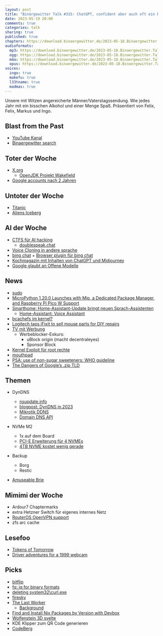```yaml
---
layout: post
title: "Binärgewitter Talk #315: ChatGPT, confident aber auch oft ein bisschen falsch"
date: 2023-05-19 20:00
comments: true
categories: talk
sharing: true
published: true
chapters: https://download.binaergewitter.de/2023-05-18.Binaergewitter.Talk.315.chapters.txt
audioformats:
  mp3: https://download.binaergewitter.de/2023-05-18.Binaergewitter.Talk.315.mp3
  ogg: https://download.binaergewitter.de/2023-05-18.Binaergewitter.Talk.315.ogg
  m4a: https://download.binaergewitter.de/2023-05-18.Binaergewitter.Talk.315.m4a
  opus: https://download.binaergewitter.de/2023-05-18.Binaergewitter.Talk.315.opus
voices:
  ingo: true
  makefu: true
  l33tname: true
  madmas: true
---
```

Unsere mit Witzen angereicherte Männer/Vaterstagssendung. Wie jedes Jahr mit ein bisschen Alkohol und einer Menge Spaß. 
Präsentiert von Felix, Felix, Markus und Ingo.

## Blast from the Past

- [YouTube Kanal]( https://www.youtube.com/@binaergewitter )
- [Binaergewitter search]( https://github.com/Binaergewitter/serious-bg/pull/414 )

## Toter der Woche
- [X.org](https://twitter.com/BrodieOnLinux/status/1655833999422656512?s=20)
  * [OpenJDK Projekt Wakefield]( https://wiki.openjdk.org/display/wakefield/OpenJDK+Project+Wakefield+-+Wayland+desktop+support+for+JDK+on+Linux )
- [Google accounts nach 2 Jahren]( https://www.heise.de/news/Grossreinemachen-Google-loescht-inaktive-Accounts-9057783.html )

## Untoter der Woche
- [Titanic]( https://www.heise.de/news/Hochpraezises-digitales-3D-Modell-des-Titanic-Wracks-aus-700-000-Einzelbildern-9059450.html )
- [Aliens Iceberg]( https://www.reddit.com/r/IcebergCharts/comments/l865na/aliens_iceberg/ )

## AI der Woche
- [CTFS für AI hacking]( https://securitycafe.ro/2023/05/15/ai-hacking-games-jailbreak-ctfs/ )
  * [doublespeak.chat]( https://doublespeak.chat/#/ )
- [Voice Cloning in andere sprache]( https://old.reddit.com/r/singularity/comments/132vi0y/this_is_surreal_elevenlabs_ai_can_now_clone_the/ )
- [bing chat]( https://bing.com/chat ) + [Browser plugin für bing chat]( https://addons.mozilla.org/en-US/firefox/addon/bing-chat-for-all-browsers/ )
- [Kochmagazin mit Inhalten von ChatGPT und Midjourney]( https://www.heise.de/news/Bisschen-ratlos-Kritik-an-Kochmagazin-mit-Inhalten-von-ChatGPT-und-Midjourney-9057001.html )
- [Google glaubt an Offene Modelle]( https://www.semianalysis.com/p/google-we-have-no-moat-and-neither )

## News
- [sudo]( https://github.com/sudo-project/sudo/commit/6aa320c96a37613663e8de4c275bd6c490466b01 )
- [MicroPython 1.20.0 Launches with Mip, a Dedicated Package Manager, and Raspberry Pi Pico W Support]( https://www.hackster.io/news/micropython-1-20-0-launches-with-mip-a-dedicated-package-manager-and-raspberry-pi-pico-w-support-258033aa9d45 )
- [Smarthome: Home-Assistant-Update bringt neuen Sprach-Assistenten](https://www.heise.de/news/Smarthome-Home-Assistant-Update-bringt-neuen-Sprach-Assistenten-9048772.html)
  * [Home-Assistant: Voice Assistant]( https://www.home-assistant.io/blog/2023/04/27/year-of-the-voice-chapter-2/ )
- [bcachefs im kernel?](https://linuxnews.de/bcachefs-erneuter-anlauf-zur-aufnahme-in-den-kernel/)
- [Logitech taps iFixit to sell mouse parts for DIY repairs](https://arstechnica.com/gadgets/2023/05/logitech-and-ifixit-join-forces-to-offer-wireless-mouse-parts-online/)
- [TV mit Werbung](https://t3n.de/news/dieser-fernseher-kostet-nichts-aber-zeigt-immer-werbung-1553300/)
  * Werbeblocker-Exkurs:
    - uBlock origin (macht decentraleyes)
    - Sponsor Block
- [Kernel Exploit für root rechte]( https://www.heise.de/news/Luecken-im-Linux-Kernel-erlauben-lokale-Rechteausweitung-8992648.html )
- [mouthpad](https://www.augmental.tech/)
- [PSA: use of non-sugar sweeteners: WHO guideline]( https://www.who.int/news/item/15-05-2023-who-advises-not-to-use-non-sugar-sweeteners-for-weight-control-in-newly-released-guideline )
- [The Dangers of Google’s .zip TLD]( https://medium.com/@bobbyrsec/the-dangers-of-googles-zip-tld-5e1e675e59a5 )

## Themen
- DynDNS
  * [nsupdate.info]( http://nsupdate.info/ )
  * [blogpost: DynDNS in 2023]( https://www.mynethome.de/2023/05/04/dyndns-services-in-2023/ ) 
  * [Mikrotik DDNS]( https://help.mikrotik.com/docs/display/ROS/Dynamic+DNS )
  * [Domain DNS API](https://iwantmyname.com/developer/domain-dns-api )

- NVMe M2
  * 1x auf dem Board
  * [PCI-E Erweiterung für 4 NVMEs]( https://amzn.to/3pLJjOi )
  * [4TB NVME kostet wenig gerade](  https://amzn.to/42Rjs6r )

- Backup
  * Borg
  * Restic
- [Amuseable Brie]( https://www.jellycat.com/eu/amuseable-brie-a2brie/ )

## Mimimi der Woche
- Ardour7 Chaptermarks
- extra Hetzner Switch für eigenes internes Netz
- [RouterOS OpenVPN support]( https://l33tsource.com/blog/2023/05/09/Mikrotik-openvpn-updated-params/ )
- zfs arc cache

## Lesefoo
- [Tokens of Tomorrow]( https://robertcunningham.xyz/scribe/ )
- [Driver adventures for a 1999 webcam]( https://blog.benjojo.co.uk/post/quickcam-usb-userspace-driver )

## Picks
- [bitflip]( https://github.com/aybabtme/bitflip )
- [fq: jq for binary formats]( https://lobste.rs/s/hrkkol/fq_jq_for_binary_formats_tool_language )
- [deleting system32\curl.exe]( https://daniel.haxx.se/blog/2023/04/24/deleting-system32curl-exe/ )
- [firesky]( https://firesky.tv/ )
- [The Last Worker]( https://store.steampowered.com/app/1579280/The_Last_Worker/ )
  * [Background]( https://www.gamesindustry.biz/the-last-worker-takes-a-dystopian-look-at-the-future-of-the-games-industry-itself )
- [Find and Install Nix Packages by Version with Devbox]( https://www.jetpack.io/blog/0-5-0-install-nix-packages-by-version/ )
- [Wolfenstein 3D svelte]( https://wolfensvelte-3d.vercel.app/menu )
- KDE Klipper zum QR Code generieren
- [CodeBerg]( https://social.anoxinon.de/@Codeberg/110272192884320021 ) 
